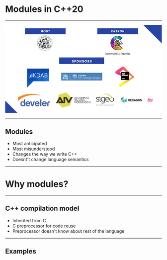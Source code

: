 # Modules in C++20

---

 ![sponsors](sponsors.png)

---

## Modules

- Most anticipated
- Most misunderstood
- Changes the way we write C++
- Doesnt't change language semantics 

---

# Why modules?

---

## C++ compilation model

- Inherited from C
- C preprocessor for code reuse
- Preprocessor doesn't know about rest of the language

---

## Examples
